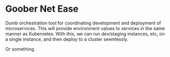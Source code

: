 # Goober Net Ease

Dumb orchestration tool for coordinating development and deployment of microservices. This will provide environment values to services in the same manner as Kubernetes. With this, we can run dev/staging instances, etc, on a single instance, and then deploy to a cluster seemlessly.

Or something.
